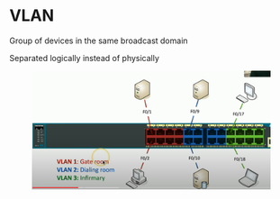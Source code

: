 # VLAN

Group of devices in the same broadcast domain

Separated logically instead of physically&#x20;

<figure><img src="../.gitbook/assets/image (5).png" alt=""><figcaption></figcaption></figure>
